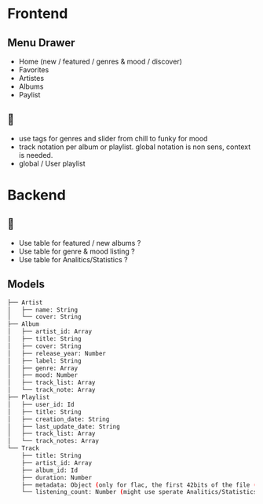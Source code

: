 # Frontend

## Menu Drawer

- Home (new / featured / genres & mood / discover)
- Favorites
- Artistes
- Albums
- Paylist

## 🤔

- use tags for genres and slider from chill to funky for mood
- track notation per album or playlist. global notation is non sens, context is needed.
- global / User playlist


# Backend

## 🤔

- Use table for featured / new albums ?
- Use table for genre & mood listing ?
- Use table for Analitics/Statistics ?

## Models

```bash
├── Artist
│   ├── name: String
│   └── cover: String
├── Album
│   ├── artist_id: Array
│   ├── title: String
│   ├── cover: String
│   ├── release_year: Number
│   ├── label: String
│   ├── genre: Array
│   ├── mood: Number
│   ├── track_list: Array
│   └── track_note: Array
├── Playlist
│   ├── user_id: Id
│   ├── title: String
│   ├── creation_date: String
│   ├── last_update_date: String
│   ├── track_list: Array
│   └── track_notes: Array
└── Track
    ├── title: String
    ├── artist_id: Array
    ├── album_id: Id
    ├── duration: Number
    ├── metadata: Object (only for flac, the first 42bits of the file (& more?))
    └── listening_count: Number (might use sperate Analitics/Statistics model ?)
```